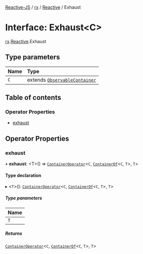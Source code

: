 [Reactive-JS](../README.md) / [rx](../modules/rx.md) / [Reactive](../modules/rx.Reactive.md) / Exhaust

# Interface: Exhaust<C\>

[rx](../modules/rx.md).[Reactive](../modules/rx.Reactive.md).Exhaust

## Type parameters

| Name | Type |
| :------ | :------ |
| `C` | extends [`ObservableContainer`](rx.ObservableContainer.md) |

## Table of contents

### Operator Properties

- [exhaust](rx.Reactive.Exhaust.md#exhaust)

## Operator Properties

### exhaust

• **exhaust**: <T\>() => [`ContainerOperator`](../modules/containers.md#containeroperator)<`C`, [`ContainerOf`](../modules/containers.md#containerof)<`C`, `T`\>, `T`\>

#### Type declaration

▸ <`T`\>(): [`ContainerOperator`](../modules/containers.md#containeroperator)<`C`, [`ContainerOf`](../modules/containers.md#containerof)<`C`, `T`\>, `T`\>

##### Type parameters

| Name |
| :------ |
| `T` |

##### Returns

[`ContainerOperator`](../modules/containers.md#containeroperator)<`C`, [`ContainerOf`](../modules/containers.md#containerof)<`C`, `T`\>, `T`\>
